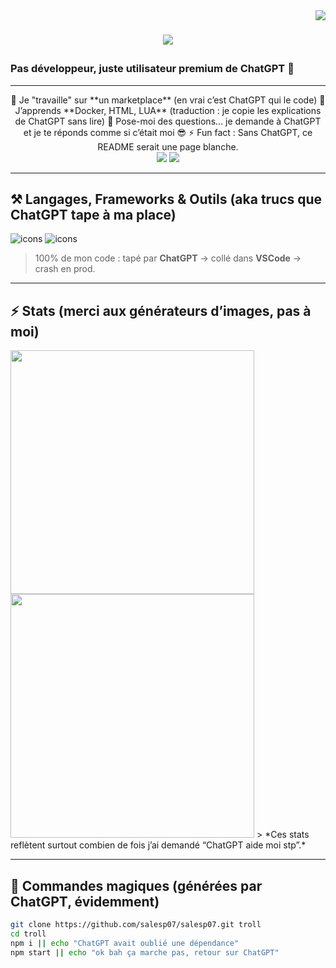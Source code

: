<img align="right" src="https://visitor-badge.laobi.icu/badge?page_id=salesp07.salesp07" />

# <p align="center"><img src="https://readme-typing-svg.herokuapp.com/?font=Righteous&size=35&center=true&vCenter=true&width=600&height=70&duration=4000&lines=Yo+👋;+Moi+c'est+Noah+Ballas!;"/></p>

### Pas développeur, juste utilisateur premium de ChatGPT 🚀

---

<div align="center">
  🔭 Je "travaille" sur **un marketplace** (en vrai c’est ChatGPT qui le code)  
  🌱 J’apprends **Docker, HTML, LUA** (traduction : je copie les explications de ChatGPT sans lire)  
  💬 Pose-moi des questions… je demande à ChatGPT et je te réponds comme si c’était moi 😎  
  ⚡ Fun fact : Sans ChatGPT, ce README serait une page blanche.  
</div>

<div align="center">
  <a href="#"><img src="https://img.shields.io/badge/Certified-Ctrl+C%20Ctrl+V-blue?style=for-the-badge" /></a>
  <a href="#"><img src="https://img.shields.io/badge/Codé%20avec-ChatGPT-10A37F?style=for-the-badge&logo=openai&logoColor=white" /></a>
</div>

---

## ⚒️ Langages, Frameworks & Outils (aka trucs que ChatGPT tape à ma place)

![icons](https://skillicons.dev/icons?i=html,css,js,react,nodejs,vscode,github,git)
![icons](https://skillicons.dev/icons?i=python,lua,java,mysql)
> 100% de mon code : tapé par **ChatGPT** → collé dans **VSCode** → crash en prod.  

---

## ⚡ Stats (merci aux générateurs d’images, pas à moi)

<img width=390 src="https://github-readme-streak-stats-salesp07.vercel.app/?user=salesp07&count_private=true&theme=react&border_radius=10" />
<img width=390 src="https://github-readme-stats-salesp07.vercel.app/api?username=salesp07&count_private=true&show_icons=true&theme=react&rank_icon=github&border_radius=10" />
> *Ces stats reflètent surtout combien de fois j’ai demandé “ChatGPT aide moi stp”.*  

---

## 🧪 Commandes magiques (générées par ChatGPT, évidemment)

```bash
git clone https://github.com/salesp07/salesp07.git troll
cd troll
npm i || echo "ChatGPT avait oublié une dépendance"
npm start || echo "ok bah ça marche pas, retour sur ChatGPT"
